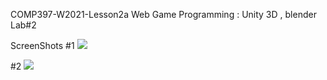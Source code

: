 COMP397-W2021-Lesson2a
Web Game Programming : Unity 3D , blender
Lab#2


ScreenShots
#1
<img src="https://user-images.githubusercontent.com/59883982/106194831-546a7000-617d-11eb-87ad-af245d23d996.JPG">

#2
<img src="https://user-images.githubusercontent.com/59883982/106194838-559b9d00-617d-11eb-8e84-e1a237066a1c.jpg">
